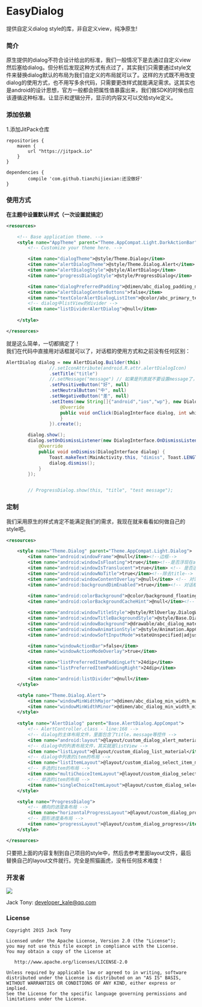 # EasyDialog
提供自定义dialog style的库，非自定义view，纯净原生!   

### 简介  
原生提供的dialog不符合设计给出的标准，我们一般情况下是去通过自定义view然后塞给dialog。但分析后发现这种方式有点过了，其实我们只需要通过style文件来替换dialog默认的布局为我们自定义的布局就可以了。这样的方式既不用改变dialog的使用方式，也不用写多余代码，只需要更改样式就能满足需求。这其实也是android的设计思想，官方一般都会把属性值暴露出来，我们做SDK的时候也应该遵循这种标准。让显示和逻辑分开，显示的内容又可以交给style定义。

### 添加依赖
1.添加JitPack仓库
  
```  
repositories {
	maven {
		url "https://jitpack.io"
	}
}
```   
```  
dependencies {
		compile 'com.github.tianzhijiexian:还没做好'
}    
```   
### 使用方式   
**在主题中设置默认样式（一次设置就搞定）**  
```XML  
<resources>

    <!-- Base application theme. -->
    <style name="AppTheme" parent="Theme.AppCompat.Light.DarkActionBar">
        <!-- Customize your theme here. -->

        <item name="dialogTheme">@style/Theme.Dialog</item>
        <item name="alertDialogTheme">@style/Theme.Dialog.Alert</item>
        <item name="alertDialogStyle">@style/AlertDialog</item>
        <item name="progressDialogStyle">@style/ProgressDialog</item>

        <item name="dialogPreferredPadding">@dimen/abc_dialog_padding_material</item>
        <item name="alertDialogCenterButtons">false</item>
        <item name="textColorAlertDialogListItem">@color/abc_primary_text_material_light</item>
        <!-- dialog中listView的divider -->
        <item name="listDividerAlertDialog">@null</item>
        
    </style>

</resources> 
```  
就是这么简单，一切都搞定了！   
我们在代码中直接用对话框就可以了，对话框的使用方式和之前没有任何区别：  
```JAVA  
AlertDialog dialog = new AlertDialog.Builder(this)
                //.setIconAttribute(android.R.attr.alertDialogIcon)
                .setTitle("title")
                //.setMessage("message") // 如果是列表就不要设置message了，否则会出问题
                .setPositiveButton("好", null)
                .setNeutralButton("中", null)
                .setNegativeButton("差", null)
                .setItems(new String[]{"android","ios","wp"}, new DialogInterface.OnClickListener() {
                    @Override
                    public void onClick(DialogInterface dialog, int which) {
                    }
                }).create();

        dialog.show();
        dialog.setOnDismissListener(new DialogInterface.OnDismissListener() {
            @Override
            public void onDismiss(DialogInterface dialog) {
                Toast.makeText(MainActivity.this, "dimiss", Toast.LENGTH_SHORT).show();
                dialog.dismiss();
            }
        });


        // ProgressDialog.show(this, "title", "test message");  
```   

### 定制  
我们采用原生的样式肯定不能满足我们的需求，我现在就来看看如何做自己的style吧。  
```XML   
<resources>

    <style name="Theme.Dialog" parent="Theme.AppCompat.Light.Dialog">
        <item name="android:windowFrame">@null</item><!--边框-->
        <item name="android:windowIsFloating">true</item><!--是否浮现在activity之上-->
        <item name="android:windowIsTranslucent">true</item> <!-- 是否透明 -->
        <item name="android:windowNoTitle">true</item><!--除去title-->
        <item name="android:windowContentOverlay">@null</item> <!-- 对话框是否有遮盖 -->
        <item name="android:backgroundDimEnabled">true</item><!-- 对话框出现时背景是否变暗 -->
        
        <item name="android:colorBackground">@color/background_floating_material_light</item><!-- 背景颜色，因为windowBackground中的背景已经写死了，所以这里的设置无效 -->
        <item name="android:colorBackgroundCacheHint">@null</item><!-- 着色缓存（一般不用）-->

        <item name="android:windowTitleStyle">@style/RtlOverlay.DialogWindowTitle.AppCompat</item><!-- 标题的字体样式 -->
        <item name="android:windowTitleBackgroundStyle">@style/Base.DialogWindowTitleBackground.AppCompat</item>
        <item name="android:windowBackground">@drawable/abc_dialog_material_background_light</item><!--对话框背景(重要)-->
        <item name="android:windowAnimationStyle">@style/Animation.AppCompat.Dialog</item><!-- 动画 -->
        <item name="android:windowSoftInputMode">stateUnspecified|adjustPan</item><!-- 输入法弹出时自适应 -->

        <item name="windowActionBar">false</item>
        <item name="windowActionModeOverlay">true</item>

        <item name="listPreferredItemPaddingLeft">24dip</item>
        <item name="listPreferredItemPaddingRight">24dip</item>

        <item name="android:listDivider">@null</item>
    </style>

    <style name="Theme.Dialog.Alert">
        <item name="windowMinWidthMajor">@dimen/abc_dialog_min_width_major</item>
        <item name="windowMinWidthMinor">@dimen/abc_dialog_min_width_minor</item>
    </style>
    
    <style name="AlertDialog" parent="Base.AlertDialog.AppCompat">
        <!-- AlertController.class - line:168 -->
        <!-- dialog的主体布局文件，里面包含了title，message等控件 -->
        <item name="android:layout">@layout/custom_dialog_alert_material</item>
        <!-- dialog中的列表布局文件，其实就是listView -->
        <item name="listLayout">@layout/custom_dialog_list_material</item>
        <!-- dialog中列表的item的布局 -->
        <item name="listItemLayout">@layout/custom_dialog_select_item_material</item>
        <!-- 多选的item的布局 -->
        <item name="multiChoiceItemLayout">@layout/custom_dialog_select_multichoice_material</item>
        <!-- 单选的item的布局 -->
        <item name="singleChoiceItemLayout">@layout/custom_dialog_select_singlechoice_material</item>
    </style>

    <style name="ProgressDialog">
        <!-- 横向的进度条布局 -->
        <item name="horizontalProgressLayout">@layout/custom_dialog_progress_horizontal_material</item>
        <!-- 圆形进度条布局 -->
        <item name="progressLayout">@layout/custom_dialog_progress</item>
    </style>

</resources>


```   
只要把上面的内容复制到自己项目的style中，然后去参考里面layout文件，最后替换自己的layout文件就行。完全是照猫画虎，没有任何技术难度！



### 开发者
![](https://avatars3.githubusercontent.com/u/9552155?v=3&s=460)

Jack Tony: <developer_kale@qq.com>  


### License

    Copyright 2015 Jack Tony

    Licensed under the Apache License, Version 2.0 (the "License");
    you may not use this file except in compliance with the License.
    You may obtain a copy of the License at

       http://www.apache.org/licenses/LICENSE-2.0

    Unless required by applicable law or agreed to in writing, software
    distributed under the License is distributed on an "AS IS" BASIS,
    WITHOUT WARRANTIES OR CONDITIONS OF ANY KIND, either express or implied.
    See the License for the specific language governing permissions and
    limitations under the License.
 